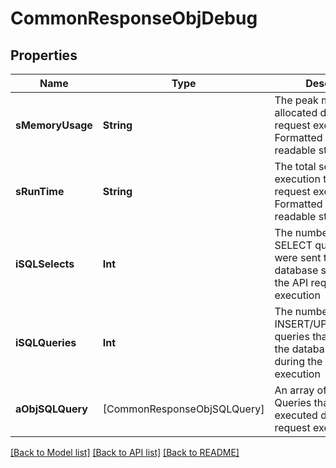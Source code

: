 # CommonResponseObjDebug

## Properties
Name | Type | Description | Notes
------------ | ------------- | ------------- | -------------
**sMemoryUsage** | **String** | The peak memory allocated during the API request execution. Formatted as a human readable string | 
**sRunTime** | **String** | The total server execution time of the API request execution. Formatted as a human readable string | 
**iSQLSelects** | **Int** | The number of SQL SELECT queries that were sent to the database server during the API request execution | 
**iSQLQueries** | **Int** | The number of SQL INSERT/UPDATE/DELETE queries that were sent to the database server during the API request execution | 
**aObjSQLQuery** | [CommonResponseObjSQLQuery] | An array of the SQL Queries that were executed during the API request execution | 

[[Back to Model list]](../README.md#documentation-for-models) [[Back to API list]](../README.md#documentation-for-api-endpoints) [[Back to README]](../README.md)


